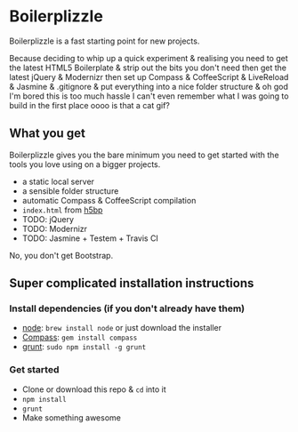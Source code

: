 # Boilerplizzle

Boilerplizzle is a fast starting point for new projects.

Because deciding to whip up a quick experiment & realising you need to
get the latest HTML5 Boilerplate & strip out the bits you don't need 
then get the latest jQuery & Modernizr then
set up Compass & CoffeeScript & LiveReload & Jasmine & .gitignore 
& put everything into a nice folder structure & oh god I'm bored this is
too much hassle I can't even remember what I was going to build in the
first place oooo is that a cat gif?

## What you get
Boilerplizzle gives you the bare minimum you need to get started with the tools you love using on a bigger projects.
- a static local server
- a sensible folder structure
- automatic Compass & CoffeeScript compilation
- `index.html` from [h5bp](http://html5boilerplate.com/) 
- TODO: jQuery
- TODO: Modernizr
- TODO: Jasmine + Testem + Travis CI

No, you don't get Bootstrap.

## Super complicated installation instructions

### Install dependencies (if you don't already have them)
- [node](http://nodejs.org/): `brew install node` or just download the installer
- [Compass](http://compass-style.org/install/): `gem install compass`
- [grunt](http://gruntjs.com/): `sudo npm install -g grunt`

### Get started
- Clone or download this repo & `cd` into it
- `npm install`
- `grunt`
- Make something awesome


